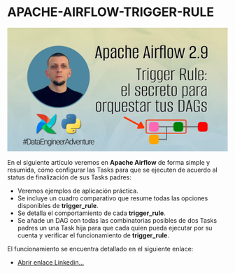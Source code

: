 # APACHE-AIRFLOW-TRIGGER-RULE

![imagen](https://github.com/bernabeudario/APACHE-AIRFLOW-TRIGGER-RULE/blob/main/img-portada.jpg?raw=true)

En el siguiente artículo veremos en **Apache Airflow** de forma simple y resumida, cómo configurar las Tasks para que se ejecuten de acuerdo al status de finalización de sus Tasks padres:
* Veremos ejemplos de aplicación práctica.
* Se incluye un cuadro comparativo que resume todas las opciones disponibles de **trigger_rule**.
* Se detalla el comportamiento de cada **trigger_rule**.
* Se añade un DAG con todas las combinatorias posibles de dos Tasks padres un una Task hija para que cada quien pueda ejecutar por su cuenta y verificar el funcionamiento de **trigger_rule**.

El funcionamiento se encuentra detallado en el siguiente enlace:
* [Abrir enlace Linkedin...](https://www.linkedin.com/pulse/apache-airflow-trigger-rule-el-secreto-para-orquestar-dario-bernabeu-9cogf)
